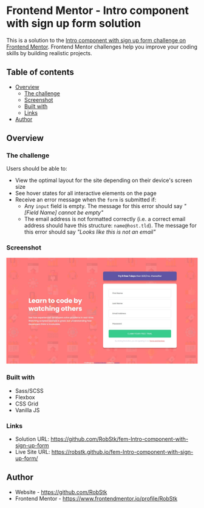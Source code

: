 # Frontend Mentor - Intro component with sign up form solution

This is a solution to the [Intro component with sign up form challenge on Frontend Mentor](https://www.frontendmentor.io/challenges/intro-component-with-signup-form-5cf91bd49edda32581d28fd1). Frontend Mentor challenges help you improve your coding skills by building realistic projects. 

## Table of contents

- [Overview](#overview)
  - [The challenge](#the-challenge)
  - [Screenshot](#screenshot)
  - [Built with](#built-with)
  - [Links](#links)
- [Author](#author)

## Overview

### The challenge

Users should be able to:

- View the optimal layout for the site depending on their device's screen size
- See hover states for all interactive elements on the page
- Receive an error message when the `form` is submitted if:
  - Any `input` field is empty. The message for this error should say *"[Field Name] cannot be empty"*
  - The email address is not formatted correctly (i.e. a correct email address should have this structure: `name@host.tld`). The message for this error should say *"Looks like this is not an email"*

### Screenshot

![](./screenshot.jpeg)

### Built with

- Sass/SCSS
- Flexbox
- CSS Grid
- Vanilla JS

### Links

- Solution URL: https://github.com/RobStk/fem-Intro-component-with-sign-up-form
- Live Site URL: https://robstk.github.io/fem-Intro-component-with-sign-up-form/

## Author

- Website - https://github.com/RobStk
- Frontend Mentor - https://www.frontendmentor.io/profile/RobStk
